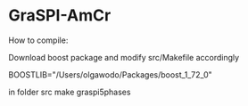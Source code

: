# GraSPI-AmCr

How to compile:

Download boost package and modify src/Makefile accordingly

BOOSTLIB="/Users/olgawodo/Packages/boost_1_72_0"

in folder src
    make graspi5phases 
